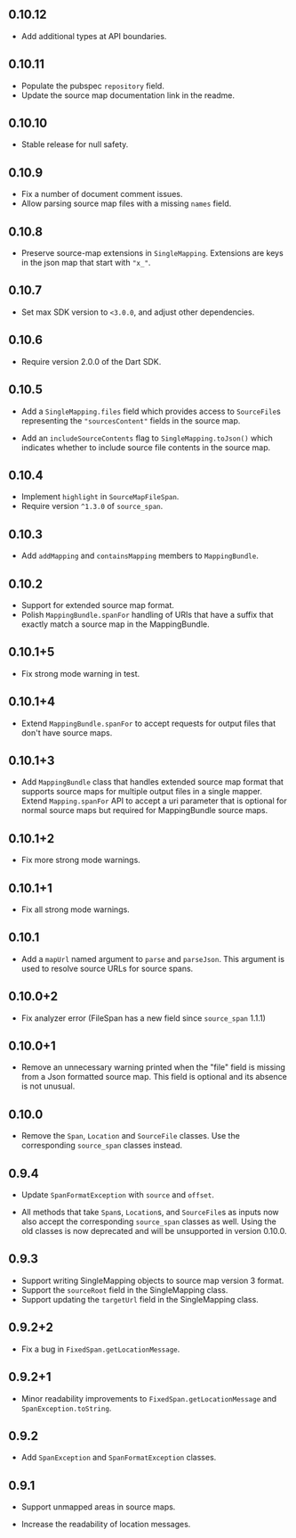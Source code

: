 ## 0.10.12

* Add additional types at API boundaries.

## 0.10.11

* Populate the pubspec `repository` field.
* Update the source map documentation link in the readme.

## 0.10.10

* Stable release for null safety.

## 0.10.9

* Fix a number of document comment issues.
* Allow parsing source map files with a missing `names` field.

## 0.10.8

* Preserve source-map extensions in `SingleMapping`. Extensions are keys in the
  json map that start with `"x_"`.

## 0.10.7

* Set max SDK version to `<3.0.0`, and adjust other dependencies.

## 0.10.6

* Require version 2.0.0 of the Dart SDK.

## 0.10.5

* Add a `SingleMapping.files` field which provides access to `SourceFile`s
  representing the `"sourcesContent"` fields in the source map.

* Add an `includeSourceContents` flag to `SingleMapping.toJson()` which
  indicates whether to include source file contents in the source map.

## 0.10.4
* Implement `highlight` in `SourceMapFileSpan`.
* Require version `^1.3.0` of `source_span`.

## 0.10.3
 * Add `addMapping` and `containsMapping` members to `MappingBundle`.

## 0.10.2
 * Support for extended source map format.
 * Polish `MappingBundle.spanFor` handling of URIs that have a suffix that
   exactly match a source map in the MappingBundle.

## 0.10.1+5
 * Fix strong mode warning in test.

## 0.10.1+4

* Extend `MappingBundle.spanFor` to accept requests for output files that
  don't have source maps.

## 0.10.1+3

* Add `MappingBundle` class that handles extended source map format that
  supports source maps for multiple output files in a single mapper.
  Extend `Mapping.spanFor` API to accept a uri parameter that is optional
  for normal source maps but required for MappingBundle source maps.

## 0.10.1+2

* Fix more strong mode warnings.

## 0.10.1+1

* Fix all strong mode warnings.

## 0.10.1

* Add a `mapUrl` named argument to `parse` and `parseJson`. This argument is
  used to resolve source URLs for source spans.

## 0.10.0+2

* Fix analyzer error (FileSpan has a new field since `source_span` 1.1.1)

## 0.10.0+1

* Remove an unnecessary warning printed when the "file" field is missing from a
  Json formatted source map. This field is optional and its absence is not
  unusual.

## 0.10.0

* Remove the `Span`, `Location` and `SourceFile` classes. Use the
  corresponding `source_span` classes instead.

## 0.9.4

* Update `SpanFormatException` with `source` and `offset`.

* All methods that take `Span`s, `Location`s, and `SourceFile`s as inputs now
  also accept the corresponding `source_span` classes as well. Using the old
  classes is now deprecated and will be unsupported in version 0.10.0.

## 0.9.3

* Support writing SingleMapping objects to source map version 3 format.
* Support the `sourceRoot` field in the SingleMapping class.
* Support updating the `targetUrl` field in the SingleMapping class.

## 0.9.2+2

* Fix a bug in `FixedSpan.getLocationMessage`.

## 0.9.2+1

* Minor readability improvements to `FixedSpan.getLocationMessage` and
  `SpanException.toString`.

## 0.9.2

* Add `SpanException` and `SpanFormatException` classes.

## 0.9.1

* Support unmapped areas in source maps.

* Increase the readability of location messages.
